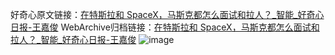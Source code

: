 好奇心原文链接：[在特斯拉和 SpaceX，马斯克都怎么面试和拉人？_智能_好奇心日报-王嘉俊](https://www.qdaily.com/articles/9585.html)
WebArchive归档链接：[在特斯拉和 SpaceX，马斯克都怎么面试和拉人？_智能_好奇心日报-王嘉俊](http://web.archive.org/web/20190623154554/https://www.qdaily.com/articles/9585.html)
![image](http://ww3.sinaimg.cn/large/007d5XDply1g3vft3dsktj30u02km1kx)